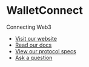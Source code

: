 # WalletConnect
Connecting Web3

- [Visit our website](https://walletconnect.com/)
- [Read our docs](https://docs.walletconnect.com/)
- [View our protocol specs](https://github.com/WalletConnect/walletconnect-specs)
- [Ask a question](https://github.com/WalletConnect/walletconnect-monorepo/discussions)